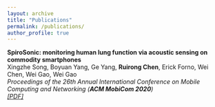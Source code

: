```yaml
---
layout: archive
title: "Publications"
permalink: /publications/
author_profile: true
---
```


<b>SpiroSonic: monitoring human lung function via acoustic sensing on commodity smartphones</b> <br>
Xingzhe Song, Boyuan Yang, Ge Yang, <b>Ruirong Chen</b>, Erick Forno, Wei Chen, Wei Gao, Wei Gao <br>
<i>Proceedings of the 26th Annual International Conference on Mobile Computing and Networking (<b>ACM MobiCom 2020</b>)<br>
<i>[[PDF]](https://dl.acm.org/doi/abs/10.1145/3372224.3419209)
